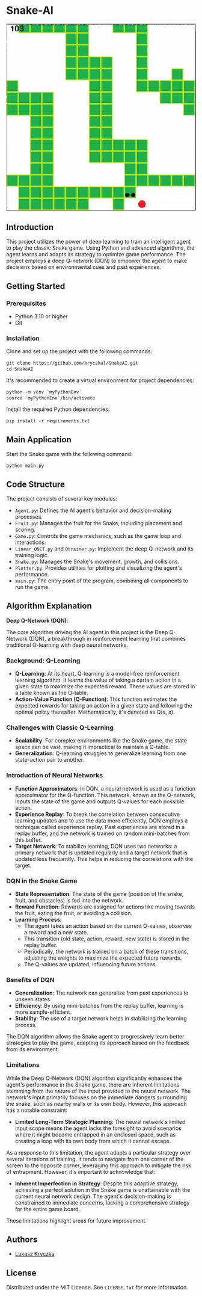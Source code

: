 # Snake-AI

![Snake AI Demo](assets/snake-demo.gif)

## Introduction

This project utilizes the power of deep learning to train an intelligent agent to play the classic Snake game. Using Python and advanced algorithms, the agent learns and adapts its strategy to optimize game performance. The project employs a deep Q-network (DQN) to empower the agent to make decisions based on environmental cues and past experiences.

## Getting Started

### Prerequisites

- Python 3.10 or higher
- Git

### Installation

Clone and set up the project with the following commands:

```shell
git clone https://github.com/kryczkal/SnakeAI.git
cd SnakeAI
```

It's recommended to create a virtual environment for project dependencies:
```shell
python -m venv `myPythonEnv`
source `myPythonEnv`/bin/activate
```

Install the required Python dependencies:
```shell
pip install -r requirements.txt
```

## Main Application
Start the Snake game with the following command:

```shell
python main.py
```

## Code Structure
The project consists of several key modules:

- `Agent.py`: Defines the AI agent's behavior and decision-making processes.
- `Fruit.py`: Manages the fruit for the Snake, including placement and scoring.
- `Game.py`: Controls the game mechanics, such as the game loop and interactions.
- `Linear_QNET.py` and `Qtrainer.py`: Implement the deep Q-network and its training logic.
- `Snake.py`: Manages the Snake's movement, growth, and collisions.
- `Plotter.py`: Provides utilities for plotting and visualizing the agent's performance.
- `main.py`: The entry point of the program, combining all components to run the game.

## Algorithm Explanation

**Deep Q-Network (DQN)**:

The core algorithm driving the AI agent in this project is the Deep Q-Network (DQN), a breakthrough in reinforcement learning that combines traditional Q-learning with deep neural networks.

### Background: Q-Learning

- **Q-Learning**: At its heart, Q-learning is a model-free reinforcement learning algorithm. It learns the value of taking a certain action in a given state to maximize the expected reward. These values are stored in a table known as the Q-table.
- **Action-Value Function (Q-Function)**: This function estimates the expected rewards for taking an action in a given state and following the optimal policy thereafter. Mathematically, it's denoted as Q(s, a).

### Challenges with Classic Q-Learning

- **Scalability**: For complex environments like the Snake game, the state space can be vast, making it impractical to maintain a Q-table.
- **Generalization**: Q-learning struggles to generalize learning from one state-action pair to another.

### Introduction of Neural Networks

- **Function Approximators**: In DQN, a neural network is used as a function approximator for the Q-function. This network, known as the Q-network, inputs the state of the game and outputs Q-values for each possible action.
- **Experience Replay**: To break the correlation between consecutive learning updates and to use the data more efficiently, DQN employs a technique called experience replay. Past experiences are stored in a replay buffer, and the network is trained on random mini-batches from this buffer.
- **Target Network**: To stabilize learning, DQN uses two networks: a primary network that is updated regularly and a target network that is updated less frequently. This helps in reducing the correlations with the target.

### DQN in the Snake Game

- **State Representation**: The state of the game (position of the snake, fruit, and obstacles) is fed into the network.
- **Reward Function**: Rewards are assigned for actions like moving towards the fruit, eating the fruit, or avoiding a collision.
- **Learning Process**: 
   - The agent takes an action based on the current Q-values, observes a reward and a new state.
   - This transition (old state, action, reward, new state) is stored in the replay buffer.
   - Periodically, the network is trained on a batch of these transitions, adjusting the weights to maximize the expected future rewards.
   - The Q-values are updated, influencing future actions.

### Benefits of DQN

- **Generalization**: The network can generalize from past experiences to unseen states.
- **Efficiency**: By using mini-batches from the replay buffer, learning is more sample-efficient.
- **Stability**: The use of a target network helps in stabilizing the learning process.

The DQN algorithm allows the Snake agent to progressively learn better strategies to play the game, adapting its approach based on the feedback from its environment.

### Limitations

While the Deep Q-Network (DQN) algorithm significantly enhances the agent's performance in the Snake game, there are inherent limitations stemming from the nature of the input provided to the neural network. The network's input primarily focuses on the immediate dangers surrounding the snake, such as nearby walls or its own body. However, this approach has a notable constraint:

- **Limited Long-Term Strategic Planning**: The neural network's limited input scope means the agent lacks the foresight to avoid scenarios where it might become entrapped in an enclosed space, such as creating a loop with its own body from which it cannot escape. 

As a response to this limitation, the agent adapts a particular strategy over several iterations of training. It tends to navigate from one corner of the screen to the opposite corner, leveraging this approach to mitigate the risk of entrapment. However, it's important to acknowledge that:

- **Inherent Imperfection in Strategy**: Despite this adaptive strategy, achieving a perfect solution in the Snake game is unattainable with the current neural network design. The agent's decision-making is constrained to immediate concerns, lacking a comprehensive strategy for the entire game board.

These limitations highlight areas for future improvement.


## Authors
- [Lukasz Kryczka](https://github.com/kryczkal)

## License
Distributed under the MIT License. See `LICENSE.txt` for more information.
